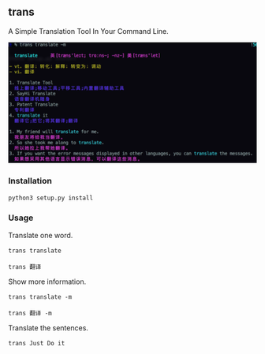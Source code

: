 ## trans

 A Simple Translation Tool In Your Command Line.

![image](./images/trans.png)

### Installation
```
python3 setup.py install
```

### Usage
Translate one word.
```
trans translate

trans 翻译
```
Show more information.
```
trans translate -m

trans 翻译 -m
```
Translate the sentences.
```
trans Just Do it
```


